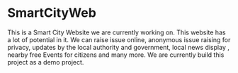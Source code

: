 # SmartCityWeb
This is a Smart City Website we are currently working on.
This website has a lot of potential in it. We can raise issue online, anonymous issue raising for privacy, updates by the local authority and government, local news display , nearby free Events for citizens and many more.
We are currently build this project as a demo project.

